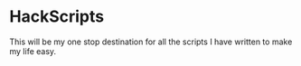 # HackScripts
This will be my one stop destination for all the scripts I have written to make my life easy.
